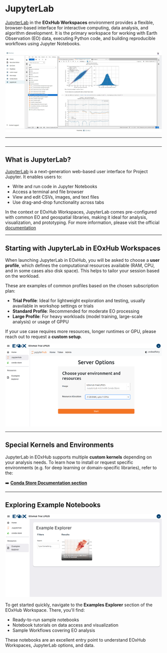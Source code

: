 # JupyterLab

[JupyterLab](https://jupyterlab.readthedocs.io/) in the **EOxHub Workspaces** environment provides a flexible, browser-based interface for interactive computing, data analysis, and algorithm development. It is the primary workspace for working with Earth Observation (EO) data, executing Python code, and building reproducible workflows using Jupyter Notebooks.

![jupyterlab](assets/jupyterlab.png)

---

```{note} Like any other application JupyterLab might not be available in your EOxHub Workspace. Contact your workspace admin to change this.
```

---

## What is JupyterLab?

[JupyterLab](https://jupyter.org/) is a next-generation web-based user interface for Project Jupyter. It enables users to:

- Write and run code in Jupyter Notebooks
- Access a terminal and file browser
- View and edit CSVs, images, and text files
- Use drag-and-drop functionality across tabs

In the context or EOxHub Workspaces, JupyterLab comes pre-configured with common EO and geospatial libraries, making it ideal for analysis, visualization, and prototyping. For more information, please visit the official [documentation](https://jupyterlab.readthedocs.io/)

---

## Starting with JupyterLab in EOxHub Workspaces

When launching JupyterLab in EOxHub, you will be asked to choose a **user profile**, which defines the computational resources available (RAM, CPU, and in some cases also disk space). This helps to tailor your session based on the workload.

These are examples of common profiles based on the chosen subscription plan:

- **Trial Profile**: Ideal for lightweight exploration and testing, usually avavilable in workshop settings or trials
- **Standard Profile**: Recommended for moderate EO processing
- **Large Profile**: For heavy workloads (model training, large-scale analysis) or usage of GPPU

If your use case requires more resources, longer runtimes or GPU, please reach out to request a **custom setup**.

![jupyterlab_profile](assets/profile_selection_jlab.png)

---


## Special Kernels and Environments

JupyterLab in EOxHub supports multiple **custom kernels** depending on your analysis needs. To learn how to install or request specific environments (e.g. for deep learning or domain-specific libraries), refer to the:

➡️ [**Conda Store Documentation section**](conda_store.md)

---

## Exploring Example Notebooks

![Examples explorer](assets/notebooks.png)

To get started quickly, navigate to the **Examples Explorer** section of the EOxHub Workspace. There, you'll find:

- Ready-to-run sample notebooks
- Notebook tutorials on data access and visualization
- Sample Workflows covering EO analysis

These notebooks are an excellent entry point to understand EOxHub Workspaces, JupyterLab options, and data.
